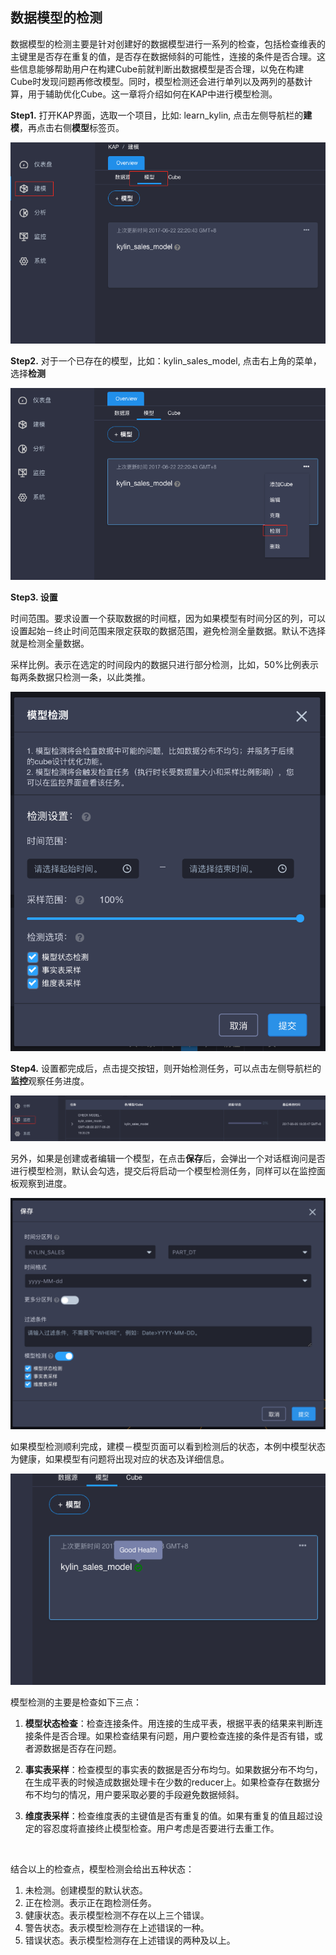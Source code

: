 ## 数据模型的检测


数据模型的检测主要是针对创建好的数据模型进行一系列的检查，包括检查维表的主键里是否存在重复的值，是否存在数据倾斜的可能性，连接的条件是否合理。这些信息能够帮助用户在构建Cube前就判断出数据模型是否合理，以免在构建Cube时发现问题再修改模型。同时，模型检测还会进行单列以及两列的基数计算，用于辅助优化Cube。这一章将介绍如何在KAP中进行模型检测。

**Step1.** 打开KAP界面，选取一个项目，比如: learn_kylin,  点击左侧导航栏的**建模**，再点击右侧**模型**标签页。

![](images/model_check/24_model_diagnose_1.png)

**Step2.** 对于一个已存在的模型，比如：kylin_sales_model, 点击右上角的菜单，选择**检测**

![](images/model_check/24_model_diagnose_2.png)

**Step3. 设置**

时间范围。要求设置一个获取数据的时间框，因为如果模型有时间分区的列，可以设置起始－终止时间范围来限定获取的数据范围，避免检测全量数据。默认不选择就是检测全量数据。

采样比例。表示在选定的时间段内的数据只进行部分检测，比如，50%比例表示每两条数据只检测一条，以此类推。

![](images/model_check/25_model_check.png)

**Step4.** 设置都完成后，点击提交按钮，则开始检测任务，可以点击左侧导航栏的**监控**观察任务进度。

![](images/model_check/24_model_diagnose_4.png)



另外，如果是创建或者编辑一个模型，在点击**保存**后，会弹出一个对话框询问是否进行模型检测，默认会勾选，提交后将启动一个模型检测任务，同样可以在监控面板观察到进度。

![](images/model_check/25_model_save.png)

如果模型检测顺利完成，建模－模型页面可以看到检测后的状态，本例中模型状态为健康，如果模型有问题将出现对应的状态及详细信息。

![](images/model_check/24_model_diagnose_6.png)

模型检测的主要是检查如下三点：

1. **模型状态检查**：检查连接条件。用连接的生成平表，根据平表的结果来判断连接条件是否合理。如果检查结果有问题，用户要检查连接的条件是否有错，或者源数据是否存在问题。

2. **事实表采样**：检查模型的事实表的数据是否分布均匀。如果数据分布不均匀，在生成平表的时候造成数据处理卡在少数的reducer上。如果检查存在数据分布不均匀的情况，用户要采取必要的手段避免数据倾斜。 

3. **维度表采样**：检查维度表的主键值是否有重复的值。如果有重复的值且超过设定的容忍度将直接终止模型检查。用户考虑是否要进行去重工作。

   ​

结合以上的检查点，模型检测会给出五种状态：

1. 未检测。创建模型的默认状态。
2. 正在检测。表示正在跑检测任务。
3. 健康状态。表示模型检测不存在以上三个错误。
4. 警告状态。表示模型检测存在上述错误的一种。
5. 错误状态。表示模型检测存在上述错误的两种及以上。
